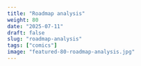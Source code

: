 ```yaml
---
title: "Roadmap analysis"
weight: 80
date: "2025-07-11"
draft: false
slug: "roadmap-analysis"
tags: ["comics"]
image: "featured-80-roadmap-analysis.jpg"
---
```

